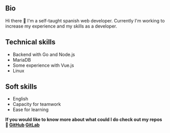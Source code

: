 ## Bio
Hi there 👋 I'm a self-taught spanish web developer. Currently I'm working to increase my
experience and my skills as a developer.

## Technical skills
- Backend with Go and Node.js
- MariaDB
- Some experience with Vue.js
- Linux

## Soft skills
- English
- Capacity for teamwork
- Ease for learning

**If you would like to know more about what could I do check out my repos 👀 [GitHub](https://github.com/4strodev) [GitLab](https://gitlab.com/4strodev)**
